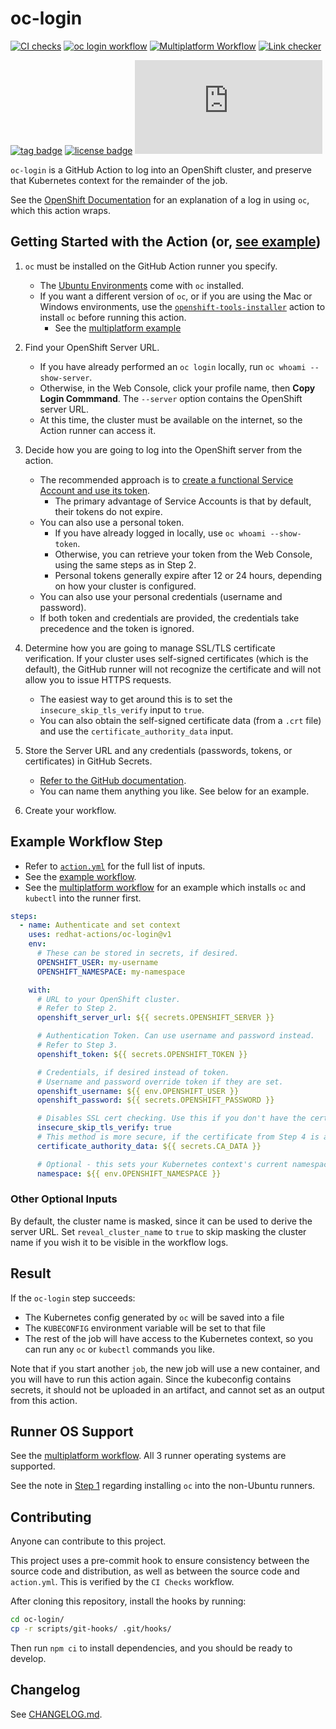 # oc-login

[![CI checks](https://github.com/redhat-actions/oc-login/workflows/CI%20checks/badge.svg)](https://github.com/redhat-actions/oc-login/actions?query=workflow%3A%22CI+checks%22)
[![oc login workflow](https://github.com/redhat-actions/oc-login/workflows/oc-login%20Example/badge.svg)](https://github.com/redhat-actions/oc-login/actions?query=workflow%3A%22oc-login+Example%22)
[![Multiplatform Workflow](https://github.com/redhat-actions/oc-login/workflows/Multiplatform%20Workflow/badge.svg)](https://github.com/redhat-actions/oc-login/actions?query=workflow%3A%22Multiplatform+Workflow%22)
[![Link checker](https://github.com/redhat-actions/oc-login/workflows/Link%20checker/badge.svg)](https://github.com/redhat-actions/oc-login/actions?query=workflow%3A%22Link+checker%22)

[![tag badge](https://img.shields.io/github/v/tag/redhat-actions/oc-login)](https://github.com/redhat-actions/oc-login/tags)
[![license badge](https://img.shields.io/github/license/redhat-actions/oc-login)](./LICENSE)
[![size badge](https://img.shields.io/github/size/redhat-actions/oc-login/dist/index.js)](./dist)

`oc-login` is a GitHub Action to log into an OpenShift cluster, and preserve that Kubernetes context for the remainder of the job.

See the [OpenShift Documentation](https://docs.openshift.com/enterprise/3.0/dev_guide/authentication.html) for an explanation of a log in using `oc`, which this action wraps.

<a id="getting-started"></a>

## Getting Started with the Action (or, [see example](#example-workflow-step))

1. `oc` must be installed on the GitHub Action runner you specify.

    - The [Ubuntu Environments](https://github.com/actions/virtual-environments#available-environments) come with `oc` installed.
    - If you want a different version of `oc`, or if you are using the Mac or Windows environments, use the [`openshift-tools-installer`](https://github.com/redhat-actions/openshift-tools-installer) action to install `oc` before running this action.
      - See the [multiplatform example](./.github/workflows/multiplatform.yml)

2. Find your OpenShift Server URL.
    - If you have already performed an `oc login` locally, run `oc whoami --show-server`.
    - Otherwise, in the Web Console, click your profile name, then **Copy Login Commmand**. The `--server` option contains the OpenShift server URL.
    - At this time, the cluster must be available on the internet, so the Action runner can access it.

3. Decide how you are going to log into the OpenShift server from the action.
    - The recommended approach is to [create a functional Service Account and use its token](https://github.com/redhat-actions/oc-login/wiki/Using-a-Service-Account-for-GitHub-Actions).
      - The primary advantage of Service Accounts is that by default, their tokens do not expire.
    - You can also use a personal token.
      - If you have already logged in locally, use `oc whoami --show-token`.
      - Otherwise, you can retrieve your token from the Web Console, using the same steps as in Step 2.
      - Personal tokens generally expire after 12 or 24 hours, depending on how your cluster is configured.
    - You can also use your personal credentials (username and password).
    - If both token and credentials are provided, the credentials take precedence and the token is ignored.

4. Determine how you are going to manage SSL/TLS certificate verification. If your cluster uses self-signed certificates (which is the default), the GitHub runner will not recognize the certificate and will not allow you to issue HTTPS requests.
    - The easiest way to get around this is to set the `insecure_skip_tls_verify` input to `true`.
    - You can also obtain the self-signed certificate data (from a `.crt` file) and use the `certificate_authority_data` input.

5. Store the Server URL and any credentials (passwords, tokens, or certificates) in GitHub Secrets.
    - [Refer to the GitHub documentation](https://docs.github.com/en/actions/security-guides/encrypted-secrets).
    - You can name them anything you like. See below for an example.

6. Create your workflow.

## Example Workflow Step
- Refer to [`action.yml`](./action.yml) for the full list of inputs.
- See the [example workflow](./.github/workflows/example.yml).
- See the [multiplatform workflow](./.github/workflows/multiplatform.yml) for an example which installs `oc` and `kubectl` into the runner first.

```yaml
steps:
  - name: Authenticate and set context
    uses: redhat-actions/oc-login@v1
    env:
      # These can be stored in secrets, if desired.
      OPENSHIFT_USER: my-username
      OPENSHIFT_NAMESPACE: my-namespace

    with:
      # URL to your OpenShift cluster.
      # Refer to Step 2.
      openshift_server_url: ${{ secrets.OPENSHIFT_SERVER }}

      # Authentication Token. Can use username and password instead.
      # Refer to Step 3.
      openshift_token: ${{ secrets.OPENSHIFT_TOKEN }}

      # Credentials, if desired instead of token.
      # Username and password override token if they are set.
      openshift_username: ${{ env.OPENSHIFT_USER }}
      openshift_password: ${{ secrets.OPENSHIFT_PASSWORD }}

      # Disables SSL cert checking. Use this if you don't have the certificate authority data.
      insecure_skip_tls_verify: true
      # This method is more secure, if the certificate from Step 4 is available.
      certificate_authority_data: ${{ secrets.CA_DATA }}

      # Optional - this sets your Kubernetes context's current namespace after logging in.
      namespace: ${{ env.OPENSHIFT_NAMESPACE }}
```

### Other Optional Inputs
By default, the cluster name is masked, since it can be used to derive the server URL. Set `reveal_cluster_name` to `true` to skip masking the cluster name if you wish it to be visible in the workflow logs.

## Result
If the `oc-login` step succeeds:
- The Kubernetes config generated by `oc` will be saved into a file
- The `KUBECONFIG` environment variable will be set to that file
- The rest of the job will have access to the Kubernetes context, so you can run any `oc` or `kubectl` commands you like.

Note that if you start another `job`, the new job will use a new container, and you will have to run this action again.
Since the kubeconfig contains secrets, it should not be uploaded in an artifact, and cannot set as an output from this action.

## Runner OS Support
See the [multiplatform workflow](./.github/workflows/multiplatform.yml). All 3 runner operating systems are supported.

See the note in [Step 1](#getting-started) regarding installing `oc` into the non-Ubuntu runners.

## Contributing
Anyone can contribute to this project.

This project uses a pre-commit hook to ensure consistency between the source code and distribution, as well as between the source code and `action.yml`. This is verified by the `CI Checks` workflow.

After cloning this repository, install the hooks by running:

```sh
cd oc-login/
cp -r scripts/git-hooks/ .git/hooks/
```

Then run `npm ci` to install dependencies, and you should be ready to develop.

## Changelog

See [CHANGELOG.md](./CHANGELOG.md).
